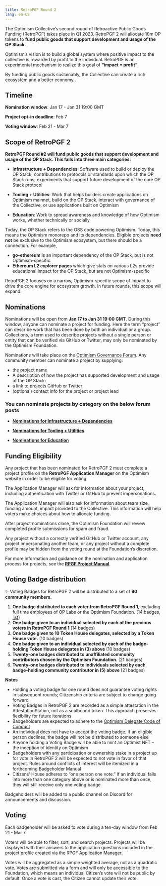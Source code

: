```yaml
---
title: RetroPGF Round 2
lang: en-US
---
```



The Optimism Collective’s second round of Retroactive Public Goods Funding (RetroPGF) takes place in Q1 2023. 
RetroPGF 2 will allocate 10m OP tokens to **fund public goods that support development and usage of the OP Stack.** 

Optimism’s vision is to build a global system where positive impact to the collective is rewarded by profit to the individual. 
RetroPGF is an experimental mechanism to realize this goal of **“impact = profit”**.

By funding public goods sustainably, the Collective can create a rich ecosystem and a better economy..

## Timeline

**Nomination window**: Jan 17 - Jan 31 19:00 GMT

**Project opt-in deadline**: Feb 7

**Voting window**: Feb 21 - Mar 7



## Scope of RetroPGF 2

**RetroPGF Round #2 will fund public goods that support development and usage of the OP Stack. This falls into three main categories:**

- **Infrastructure + Dependencies**: Software used to build or deploy the OP Stack; contributions to protocols or standards upon which the OP Stack runs; experiments that support future development of the core OP Stack protocol

- **Tooling + Utilities**: Work that helps builders create applications on Optimism mainnet, build on the OP Stack, interact with governance of the Collective, or use applications built on Optimism

- **Education**: Work to spread awareness and knowledge of how Optimism works, whether technically or socially

Today, the OP Stack refers to the OSS code powering Optimism. Today, this means the Optimism monorepo and its dependencies. Eligible projects **need not** be exclusive to the Optimism ecosystem, but there should be a connection. For example,

- **go-ethereum** is an important dependency of the OP Stack, but is not Optimism-specific.
- **Ethereum L2 explorer pages** which give stats on various L2s provide educational impact for the OP Stack, but are not Optimism-specific


RetroPGF 2 focuses on a narrow, Optimism-specific scope of impact to drive the core engine for ecosystem growth. In future rounds, this scope will expand.


## Nominations

Nominations will be open from **Jan 17 to Jan 31 19:00 GMT**. During this window, anyone can nominate a project for funding.
Here the term “project” can describe work that has been done by both an individual or a group. 
Collections, a term used to describe projects without a single person or entity that can be verified via GitHub or Twitter, may only be nominated by the Optimism Foundation. 

Nominations will take place on the [Optimism Governance Forum](https://gov.optimism.io/t/nominations-for-retropgf2/4636). Any community member can nominate a project by supplying: 

- the project name
- A description of how the project has supported development and usage of the OP Stack:
- a link to projects GitHub or Twitter
- (optional) contact info for the project or project lead

### You can nominate projects by category on the below forum posts

- [**Nominations for Infrastructure + Dependencies**](https://gov.optimism.io/t/infrastructure-dependencies-nominations-for-rpgf2/4637)

- [**Nominations for Tooling + Utilities**](https://gov.optimism.io/t/tooling-utilities-nominations-for-rpgf2/4639)

- [**Nominations for Education**](https://gov.optimism.io/t/education-nominations-for-rpgf2/4640)



## Funding Eligibility

Any project that has been nominated for RetroPGF 2 must complete a project profile on the **RetroPGF Application Manager** on the Optimism website in order to be eligible for voting. 

The Application Manager will ask for information about your project, including authentication with Twitter or GitHub to prevent impersonations. 

The Application Manager will also ask for information about team size, funding amount, impact provided to the Collective. 
This information will help voters make choices about how to allocate funding. 

After project nominations close, the Optimism Foundation will review completed profile submissions for spam and fraud. 

Any project without a correctly verified GitHub or Twitter account, any project impersonating another team, or any project without a complete profile may be hidden from the voting round at the Foundation’s discretion.

For more information and guidance on the nomination and application process for projects, see the [**RPGF Project Manual**](https://www.notion.so/oplabs/Optimism-RetroPGF-2-Project-Manual-0a2e741133cd49b0b005ff759934b998).


## Voting Badge distribution

✨ Voting Badges for RetroPGF 2 will be distributed to a set of **90 community members.**

1. **One badge distributed to each voter from RetroPGF Round 1**, excluding full time employees of OP Labs or the Optimism Foundation. (14 badges, [list](https://docs.google.com/spreadsheets/d/1g4ilAByMNQsmlBC8cskQip7Ojd_qK6IhozJCyoVfU9k/edit#gid=0)) 
2. **One badge given to an individual selected by each of the previous voters in RetroPGF Round 1** (14 badges) 
3. **One badge given to 10 Token House delegates, selected by a Token House vote.** (10 badges)
4. **One badge given to an individual selected by each of the badge-holding Token House delegates in (3) above** (10 badges)
5. **Twenty-one badges distributed to unaffiliated community contributors chosen by the Optimism Foundation**. (21 badges)
6. **Twenty-one badges distributed to individuals selected by each badge-holding community contributor in (5) above** (21 badges)

**Notes**

- Holding a voting badge for one round does not guarantee voting rights in subsequent rounds; Citizenship criteria are subject to change going forward
- Voting Badges in RetroPGF 2 are recorded as a simple attestation in the AttestationStation, not as a soulbound token. This approach preserves flexibility for future iterations
- Badgeholders are expected to adhere to the [Optimism Delegate Code of Conduct](https://gov.optimism.io/t/delegate-code-of-conduct/3943)
- An individual does not have to accept the voting badge. If an eligible person declines, the badge will not be distributed to someone else
- Anyone holding a Voting Badge will be able to mint an Optimist NFT – the inception of identity on Optimism
- Badgeholders with any participation or ownership stake in a project up for vote in RetroPGF 2 will be expected to not vote in favor of that project. Rules around conflicts of interest will be itemized in a forthcoming Badgeholder Manual
- Citizens’ House adheres to “one person one vote.” If an individual falls into more than one category above or is nominated more than once, they will still receive only one voting badge

Badgeholders will be added to a public channel on Discord for announcements and discussion. 



## Voting

Each badgeholder will be asked to vote during a ten-day window from Feb 21 - Mar 7.

Voters will be able to filter, sort, and search projects. 
Projects will be displayed with their answers to the application questions included in the project profile created via the RPGF Application Manager.

Votes will be aggregated as a simple weighted average, not as a quadratic vote. 
Votes are submitted via a form and will only be accessible to the Foundation, which means an individual Citizen’s vote will not be public by default. 
Once a vote is cast, the Citizen cannot update their vote.


